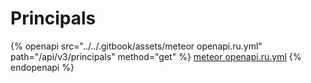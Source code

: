 # Principals

{% openapi src="../../.gitbook/assets/meteor openapi.ru.yml" path="/api/v3/principals" method="get" %}
[meteor openapi.ru.yml](<../../.gitbook/assets/meteor openapi.ru.yml>)
{% endopenapi %}
